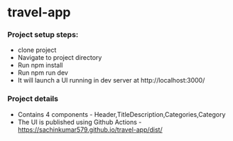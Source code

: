 # travel-app

### Project setup steps:
- clone project 
- Navigate to project directory 
- Run npm install
- Run npm run dev
- It will launch a UI running in dev server at http://localhost:3000/

### Project details
- Contains 4 components - Header,TitleDescription,Categories,Category 
- The UI is published using Github Actions - https://sachinkumar579.github.io/travel-app/dist/
